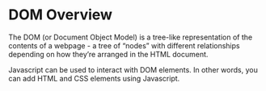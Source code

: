 # DOM Overview

The DOM (or Document Object Model) is a tree-like representation of the contents of a webpage - a tree of “nodes” with different relationships depending on how they’re arranged in the HTML document.  

Javascript can be used to interact with DOM elements. In other words, you can add HTML and CSS elements using Javascript.  
